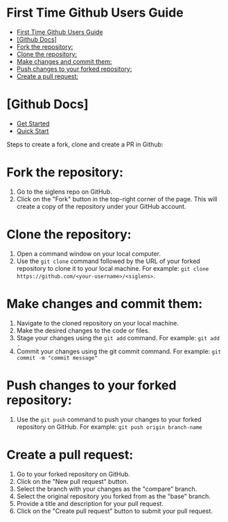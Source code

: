 # First Time Github Users Guide

- [First Time Github Users Guide](#first-time-github-users-guide)
- [\[Github Docs\]](#github-docs)
- [Fork the repository:](#fork-the-repository)
- [Clone the repository:](#clone-the-repository)
- [Make changes and commit them:](#make-changes-and-commit-them)
- [Push changes to your forked repository:](#push-changes-to-your-forked-repository)
- [Create a pull request:](#create-a-pull-request)

 # [Github Docs]

 * [Get Started](https://docs.github.com/en/get-started)
 * [Quick Start](https://docs.github.com/en/get-started/quickstart/fork-a-repo)


Steps to create a fork, clone and create a PR in Github:

# Fork the repository:

1. Go to the siglens repo on GitHub.
2. Click on the "Fork" button in the top-right corner of the page.
   This will create a copy of the repository under your GitHub account.

# Clone the repository:

1. Open a command window on your local computer.
2. Use the `git clone` command followed by the URL of your forked repository to clone it to your local machine.
   For example: `git clone https://github.com/<your-username>/<siglens>`.

# Make changes and commit them:

1. Navigate to the cloned repository on your local machine.
2. Make the desired changes to the code or files.
3. Stage your changes using the `git add` command.
   For example: `git add .`
4. Commit your changes using the git commit command.
   For example: `git commit -m "commit message"`


# Push changes to your forked repository:

1. Use the `git push` command to push your changes to your forked repository on GitHub.
   For example: `git push origin branch-name`


# Create a pull request:

1. Go to your forked repository on GitHub.
2. Click on the "New pull request" button.
3. Select the branch with your changes as the "compare" branch.
4. Select the original repository you forked from as the "base" branch.
5. Provide a title and description for your pull request.
6. Click on the "Create pull request" button to submit your pull request.

